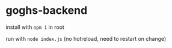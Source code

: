 # goghs-backend

install with `npm i` in root

run with `node index.js` (no hotreload, need to restart on change)